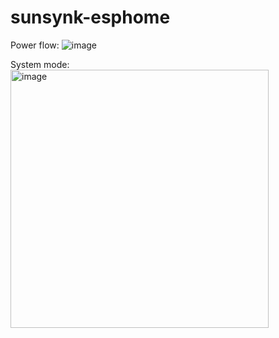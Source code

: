 # sunsynk-esphome


Power flow:
![image](https://user-images.githubusercontent.com/13587376/234494799-3d959009-b19e-4531-91f8-28980415a05d.png)


System mode:
<img width="413" alt="image" src="https://user-images.githubusercontent.com/13587376/234494961-01776480-d7e5-43bf-9c42-c9559723bcad.png">
